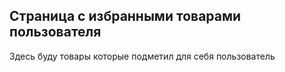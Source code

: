 ## Страница с избранными товарами пользователя

Здесь буду товары которые подметил для себя пользователь
